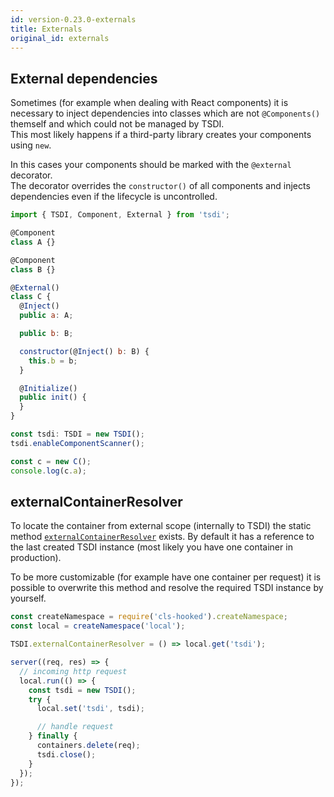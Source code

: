 ```yaml
---
id: version-0.23.0-externals
title: Externals
original_id: externals
---
```


## External dependencies

Sometimes (for example when dealing with React components) it is necessary to inject
dependencies into classes which are not `@Components()` themself and which could
not be managed by TSDI.  
This most likely happens if a third-party library creates your components using `new`.

In this cases your components should be marked with the `@external` decorator.  
The decorator overrides the `constructor()` of all components and injects dependencies
even if the lifecycle is uncontrolled.

```js
import { TSDI, Component, External } from 'tsdi';

@Component
class A {}

@Component
class B {}

@External()
class C {
  @Inject()
  public a: A;

  public b: B;

  constructor(@Inject() b: B) {
    this.b = b;
  }

  @Initialize()
  public init() {
  }
}

const tsdi: TSDI = new TSDI();
tsdi.enableComponentScanner();

const c = new C();
console.log(c.a);
```

## externalContainerResolver

To locate the container from external scope (internally to TSDI) the static method
[`externalContainerResolver`](api-tsdi.md#tsdiexternalcontainerresolver-static) exists. By default it has a reference to the last created
TSDI instance (most likely you have one container in production).

To be more customizable (for example have one container per request)
it is possible to overwrite this method and resolve the required TSDI instance by yourself.

```js
const createNamespace = require('cls-hooked').createNamespace;
const local = createNamespace('local');

TSDI.externalContainerResolver = () => local.get('tsdi');

server((req, res) => {
  // incoming http request
  local.run(() => {
    const tsdi = new TSDI();
    try {
      local.set('tsdi', tsdi);

      // handle request
    } finally {
      containers.delete(req);
      tsdi.close();
    }
  });
});
```
